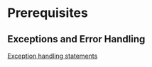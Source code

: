 # Prerequisites

## Exceptions and Error Handling

[Exception handling statements](https://developer.mozilla.org/en-US/docs/Web/JavaScript/Guide/Control_flow_and_error_handling#exception_handling_statements)
